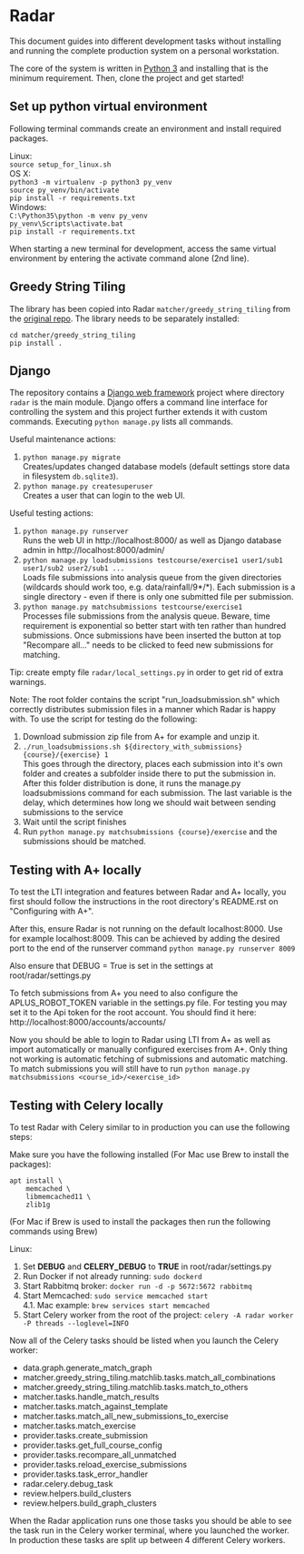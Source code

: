 # Radar

This document guides into different development tasks without installing and running the complete production system on a personal workstation.

The core of the system is written in [Python 3](https://www.python.org/) and installing that is the minimum requirement. Then, clone the project and get started!

## Set up python virtual environment

Following terminal commands create an environment and install required packages.

Linux:<br>
`source setup_for_linux.sh`<br>
OS X:<br>
`python3 -m virtualenv -p python3 py_venv`<br>
`source py_venv/bin/activate`<br>
`pip install -r requirements.txt`<br>
Windows:<br>
`C:\Python35\python -m venv py_venv`<br>
`py_venv\Scripts\activate.bat`<br>
`pip install -r requirements.txt`

When starting a new terminal for development, access the same virtual environment by entering the activate command alone (2nd line).

## Greedy String Tiling

The library has been copied into Radar `matcher/greedy_string_tiling` from the [original repo](https://github.com/apluslms/greedy-string-tiling). The library needs to be separately installed:

`cd matcher/greedy_string_tiling`<br>
`pip install .`

## Django

The repository contains a [Django web framework](https://www.djangoproject.com/) project where directory `radar` is the main module. Django offers a command line interface for controlling the system and this project further extends it with custom commands. Executing `python manage.py` lists all commands.

Useful maintenance actions:

1. `python manage.py migrate`<br>
   Creates/updates changed database models (default settings store data in filesystem `db.sqlite3`).
2. `python manage.py createsuperuser`<br>
   Creates a user that can login to the web UI.

Useful testing actions:

1. `python manage.py runserver`<br>
   Runs the web UI in http://localhost:8000/ as well as Django database admin in http://localhost:8000/admin/
2. `python manage.py loadsubmissions testcourse/exercise1 user1/sub1 user1/sub2 user2/sub1 ...`<br>
   Loads file submissions into analysis queue from the given directories (wildcards should work too, e.g. data/rainfall/9*/*). Each submission is a single directory - even if there is only one submitted file per submission.
3. `python manage.py matchsubmissions testcourse/exercise1`<br>
   Processes file submissions from the analysis queue. Beware, time requirement is exponential so
   better start with ten rather than hundred submissions. Once submissions have been inserted the
   button at top "Recompare all..." needs to be clicked to feed new submissions for matching.

Tip: create empty file `radar/local_settings.py` in order to get rid of extra warnings.

Note: The root folder contains the script "run_loadsubmission.sh" which correctly distributes submission files in a manner which Radar is happy with. To use the script for testing do the following:

1. Download submission zip file from A+ for example and unzip it. 
2. `./run_loadsubmissions.sh ${directory_with_submissions} {course}/{exercise} 1`<br>
   This goes through the directory, places each submission into it's own folder and creates a subfolder inside there to put the submission in. After this folder distribution is done, it runs the manage.py loadsubmissions command for each submission. The last variable is the delay, which determines how long we should wait between sending submissions to the service 
3. Wait until the script finishes
4. Run `python manage.py matchsubmissions {course}/exercise` and the submissions should be matched.

## Testing with A+ locally

To test the LTI integration and features between Radar and A+ locally, you first should follow the instructions in the root directory's README.rst on "Configuring with A+".

After this, ensure Radar is not running on the default localhost:8000. Use for example localhost:8009. This can be achieved by adding the desired port to the end of the runserver command `python manage.py runserver 8009`

Also ensure that DEBUG = True is set in the settings at root/radar/settings.py

To fetch submissions from A+ you need to also configure the APLUS_ROBOT_TOKEN variable in the settings.py file. For testing you may set it to the Api token for the root account. You should find it here: http://localhost:8000/accounts/accounts/

Now you should be able to login to Radar using LTI from A+ as well as import automatically or manually configured exercises from A+. Only thing not working is automatic fetching of submissions and automatic matching. To match submissions you will still have to run
`python manage.py matchsubmissions <course_id>/<exercise_id>`

## Testing with Celery locally

To test Radar with Celery similar to in production you can use the following steps:

Make sure you have the following installed (For Mac use Brew to install the packages):

    apt install \
        memcached \
        libmemcached11 \
        zlib1g

(For Mac if Brew is used to install the packages then run the following commands using Brew)

Linux:
1. Set <b>DEBUG</b> and <b>CELERY_DEBUG</b> to <b>TRUE</b> in root/radar/settings.py
2. Run Docker if not already running: `sudo dockerd`
3. Start Rabbitmq broker: `docker run -d -p 5672:5672 rabbitmq`
4. Start Memcached: `sudo service memcached start` <br>
    4.1. Mac example: `brew services start memcached`
5. Start Celery worker from the root of the project: `celery -A radar worker -P threads --loglevel=INFO`

Now all of the Celery tasks should be listed when you launch the Celery worker:
* data.graph.generate_match_graph
* matcher.greedy_string_tiling.matchlib.tasks.match_all_combinations
* matcher.greedy_string_tiling.matchlib.tasks.match_to_others
* matcher.tasks.handle_match_results
* matcher.tasks.match_against_template
* matcher.tasks.match_all_new_submissions_to_exercise
* matcher.tasks.match_exercise
* provider.tasks.create_submission
* provider.tasks.get_full_course_config
* provider.tasks.recompare_all_unmatched
* provider.tasks.reload_exercise_submissions
* provider.tasks.task_error_handler
* radar.celery.debug_task
* review.helpers.build_clusters
* review.helpers.build_graph_clusters

When the Radar application runs one those tasks you should be able to see the task run in the Celery worker terminal, where you launched the worker. In production these tasks are split up between 4 different Celery workers.
